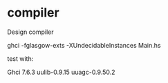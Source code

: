 compiler
========

Design compiler

ghci -fglasgow-exts -XUndecidableInstances Main.hs

test with:

Ghci 7.6.3
uulib-0.9.15
uuagc-0.9.50.2

